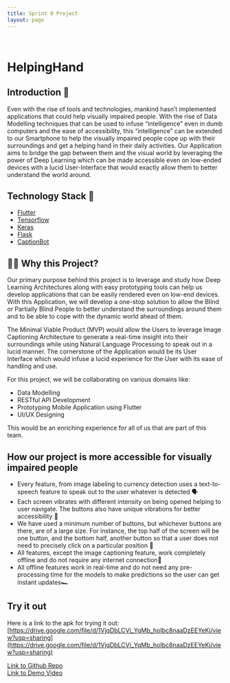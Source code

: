 ```yaml
---
title: Sprint 0 Project
layout: page
---
```


<br>

# HelpingHand

## Introduction 📌

Even with the rise of tools and technologies, mankind hasn’t implemented applications that could help visually impaired people. With the rise of Data Modelling techniques that can be used to infuse “intelligence” even in dumb computers and the ease of accessibility, this “intelligence” can be extended to our Smartphone to help the visually impaired people cope up with their surroundings and get a helping hand in their daily activities. Our Application aims to bridge the gap between them and the visual world by leveraging the power of Deep Learning which can be made accessible even on low-ended devices with a lucid User-Interface that would exactly allow them to better understand the world around.

## Technology Stack 🏁

- [Flutter](https://flutter.dev/)
- [Tensorflow](https://www.tensorflow.org/)
- [Keras](https://keras.io/)
- [Flask](https://flask.palletsprojects.com/)
- [CaptionBot](https://www.captionbot.ai/)

## 🏃‍♂️ Why this Project?

Our primary purpose behind this project is to leverage and study how Deep Learning Architectures along with easy prototyping tools can help us develop applications that can be easily rendered even on low-end devices. With this Application, we will develop a one-stop solution to allow the Blind or Partially Blind People to better understand the surroundings around them and to be able to cope with the dynamic world ahead of them.

The Minimal Viable Product (MVP) would allow the Users to leverage Image Captioning Architecture to generate a real-time insight into their surroundings while using Natural Language Processing to speak out in a lucid manner. The cornerstone of the Application would be its User Interface which would infuse a lucid experience for the User with its ease of handling and use.

For this project, we will be collaborating on various domains like:

- Data Modelling
- RESTful API Development
- Prototyping Mobile Application using Flutter
- UI/UX Designing

This would be an enriching experience for all of us that are part of this team.

## How our project is more accessible for visually impaired people

- Every feature, from image labeling to currency detection uses a text-to-speech feature to speak out to the user whatever is detected 🗣️
- Each screen vibrates with different intensity on being opened helping to user navigate. The buttons also have unique vibrations for better accessibility 📳
- We have used a minimum number of buttons, but whichever buttons are there, are of a large size. For instance, the top half of the screen will be one button, and the bottom half, another button so that a user does not need to precisely click on a particular position 🔘
- All features, except the image captioning feature, work completely offline and do not require any internet connection📶
- All offline features work in real-time and do not need any pre-processing time for the models to make predictions so the user can get instant updates🏎️

## Try it out

Here is a link to the apk for trying it out: [https://drive.google.com/file/d/1VjqDbLCVj_YqMb_hoIbc8naaDzEEYeKj/view?usp=sharing](https://drive.google.com/file/d/1VjqDbLCVj_YqMb_hoIbc8naaDzEEYeKj/view?usp=sharing)

[Link to Github Repo](https://github.com/HarshCasper/HelpingHand) <br>
[Link to Demo Video](shorturl.at/ezM59)
